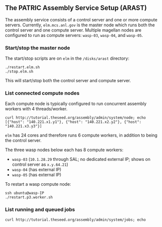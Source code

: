 ## The PATRIC Assembly Service Setup (ARAST)

The assembly service consists of a control server and one or more compute servers. Currently, `elm.mcs.anl.gov` 
is the master node which runs both the control server and one compute server. Multiple magellan nodes are 
configured to run as compute servers: `wasp-03`, `wasp-04`, and `wasp-05`. 

### Start/stop the master node

The start/stop scripts are on `elm` in the `/disks/arast` directory:
```
./restart.elm.sh
./stop.elm.sh
```
This will start/stop both the control server and compute server.

### List connected compute nodes

Each compute node is typically configured to run concurrent assembly workers with 4 threads/worker.

```
curl http://tutorial.theseed.org/assembly/admin/system/node; echo
[{"host": "140.221.x1.y1"}, {"host": "140.221.x2.y2"}, {"host": "140.221.x3.y3"}]
```

`elm` has 24 cores and therefore runs 6 compute workers, in addition to being the control server.

The three wasp nodes below each has 8 compute workers:
* `wasp-03` (`10.1.28.29` through SAL; no dedicated external IP; shows on control server as `x.y.64.21`)
* `wasp-04` (has external IP)
* `wasp-05` (has external IP)

To restart a wasp compute node:
```
ssh ubuntu@wasp-IP
./restart.p3.worker.sh
```

### List running and queued jobs
``` 
curl http://tutorial.theseed.org/assembly/admin/system/jobs; echo
```

